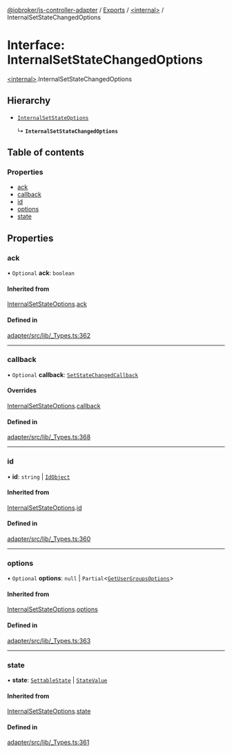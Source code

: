 [@iobroker/js-controller-adapter](../README.md) / [Exports](../modules.md) / [\<internal\>](../modules/internal_.md) / InternalSetStateChangedOptions

# Interface: InternalSetStateChangedOptions

[\<internal\>](../modules/internal_.md).InternalSetStateChangedOptions

## Hierarchy

- [`InternalSetStateOptions`](internal_.InternalSetStateOptions.md)

  ↳ **`InternalSetStateChangedOptions`**

## Table of contents

### Properties

- [ack](internal_.InternalSetStateChangedOptions.md#ack)
- [callback](internal_.InternalSetStateChangedOptions.md#callback)
- [id](internal_.InternalSetStateChangedOptions.md#id)
- [options](internal_.InternalSetStateChangedOptions.md#options)
- [state](internal_.InternalSetStateChangedOptions.md#state)

## Properties

### ack

• `Optional` **ack**: `boolean`

#### Inherited from

[InternalSetStateOptions](internal_.InternalSetStateOptions.md).[ack](internal_.InternalSetStateOptions.md#ack)

#### Defined in

[adapter/src/lib/_Types.ts:362](https://github.com/ioBroker/ioBroker.js-controller/blob/ae4125d6/packages/adapter/src/lib/_Types.ts#L362)

___

### callback

• `Optional` **callback**: [`SetStateChangedCallback`](../modules/internal_.md#setstatechangedcallback)

#### Overrides

[InternalSetStateOptions](internal_.InternalSetStateOptions.md).[callback](internal_.InternalSetStateOptions.md#callback)

#### Defined in

[adapter/src/lib/_Types.ts:368](https://github.com/ioBroker/ioBroker.js-controller/blob/ae4125d6/packages/adapter/src/lib/_Types.ts#L368)

___

### id

• **id**: `string` \| [`IdObject`](internal_.IdObject.md)

#### Inherited from

[InternalSetStateOptions](internal_.InternalSetStateOptions.md).[id](internal_.InternalSetStateOptions.md#id)

#### Defined in

[adapter/src/lib/_Types.ts:360](https://github.com/ioBroker/ioBroker.js-controller/blob/ae4125d6/packages/adapter/src/lib/_Types.ts#L360)

___

### options

• `Optional` **options**: ``null`` \| `Partial`\<[`GetUserGroupsOptions`](internal_.GetUserGroupsOptions.md)\>

#### Inherited from

[InternalSetStateOptions](internal_.InternalSetStateOptions.md).[options](internal_.InternalSetStateOptions.md#options)

#### Defined in

[adapter/src/lib/_Types.ts:363](https://github.com/ioBroker/ioBroker.js-controller/blob/ae4125d6/packages/adapter/src/lib/_Types.ts#L363)

___

### state

• **state**: [`SettableState`](../modules/internal_.md#settablestate) \| [`StateValue`](../modules/internal_.md#statevalue)

#### Inherited from

[InternalSetStateOptions](internal_.InternalSetStateOptions.md).[state](internal_.InternalSetStateOptions.md#state)

#### Defined in

[adapter/src/lib/_Types.ts:361](https://github.com/ioBroker/ioBroker.js-controller/blob/ae4125d6/packages/adapter/src/lib/_Types.ts#L361)
